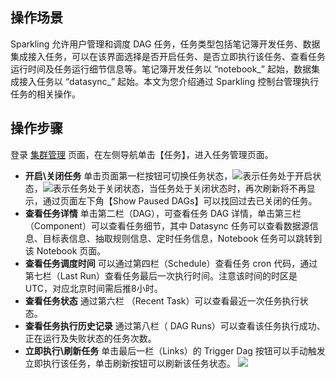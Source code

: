 ## 操作场景
Sparkling 允许用户管理和调度 DAG 任务，任务类型包括笔记簿开发任务、数据集成接入任务，可以在该界面选择是否开启任务、是否立即执行该任务、查看任务运行时间及任务运行细节信息等。笔记簿开发任务以 “notebook_” 起始，数据集成接入任务以 “datasync_” 起始。本文为您介绍通过 Sparkling 控制台管理执行任务的相关操作。

## 操作步骤
登录 [集群管理](https://sparkling.cloud.tencent.com)  页面，在左侧导航单击【任务】，进入任务管理页面。

- **开启\关闭任务**
单击页面第一栏按钮可切换任务状态，<img src="https://main.qcloudimg.com/raw/d25cb38692eebd853f4b0e44db2d3c06.png"  style="margin:0;">表示任务处于开启状态，<img src="https://main.qcloudimg.com/raw/d35010f3ae26248e6e0be5c454db479b.png"  style="margin:0;">表示任务处于关闭状态，当任务处于关闭状态时，再次刷新将不再显示，通过页面左下角【Show Paused DAGs】可以找回过去已关闭的任务。
- **查看任务详情**
单击第二栏（DAG），可查看任务 DAG 详情，单击第三栏（Component）可以查看任务细节，其中 Datasync 任务可以查看数据源信息、目标表信息、抽取规则信息、定时任务信息，Notebook 任务可以跳转到该 Notebook 页面。
- **查看任务调度时间**
可以通过第四栏（Schedule）查看任务 cron 代码，通过第七栏（Last Run）查看任务最后一次执行时间。注意该时间的时区是 UTC，对应北京时间需后推8小时。
- **查看任务状态**
通过第六栏 （Recent Task）可以查看最近一次任务执行状态。
- **查看任务执行历史记录**
通过第八栏（ DAG Runs）可以查看该任务执行成功、正在运行及失败状态的任务次数。
- **立即执行\刷新任务**
单击最后一栏（Links）的 Trigger Dag 按钮可以手动触发立即执行该任务，单击刷新按钮可以刷新该任务状态。
![](https://main.qcloudimg.com/raw/9d09e148258aafd7a9ef3eb5762e77f0.png)
